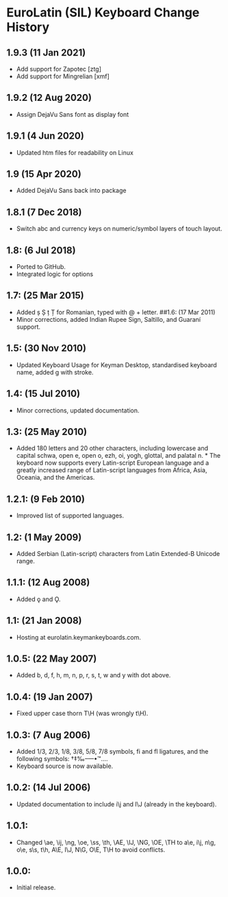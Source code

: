 # EuroLatin (SIL) Keyboard Change History

## 1.9.3 (11 Jan 2021)
* Add support for Zapotec [ztg]
* Add support for Mingrelian [xmf]
## 1.9.2 (12 Aug 2020)
* Assign DejaVu Sans font as display font
## 1.9.1 (4 Jun 2020)
* Updated htm files for readability on Linux
## 1.9 (15 Apr 2020)
* Added DejaVu Sans back into package
## 1.8.1 (7 Dec 2018)
* Switch abc and currency keys on numeric/symbol layers of touch layout.
## 1.8: (6 Jul 2018)
* Ported to GitHub.
* Integrated logic for options
## 1.7: (25 Mar 2015)
* Added ș Ș ț Ț for Romanian, typed with @ + letter.
##1.6: (17 Mar 2011)
* Minor corrections, added Indian Rupee Sign, Saltillo, and Guaraní support.
## 1.5: (30 Nov 2010)
* Updated Keyboard Usage for Keyman Desktop, standardised keyboard name, added g with stroke.
## 1.4: (15 Jul 2010)
* Minor corrections, updated documentation.
## 1.3: (25 May 2010)
* Added 180 letters and 20 other characters, including lowercase and capital schwa, open e, open o, ezh, oi, yogh, glottal, and palatal n. * The keyboard now supports every Latin-script European language and a greatly increased range of Latin-script languages from Africa, Asia, Oceania, and the Americas.
## 1.2.1: (9 Feb 2010)
* Improved list of supported languages.
## 1.2: (1 May 2009)
* Added Serbian (Latin-script) characters from Latin Extended-B Unicode range.
## 1.1.1: (12 Aug 2008)
* Added ǫ and Ǫ.
## 1.1: (21 Jan 2008)
* Hosting at eurolatin.keymankeyboards.com.
## 1.0.5: (22 May 2007)
* Added b, d, f, h, m, n, p, r, s, t, w and y with dot above.
## 1.0.4: (19 Jan 2007)
* Fixed upper case thorn T\H (was wrongly t\H).
## 1.0.3: (7 Aug 2006)
* Added 1/3, 2/3, 1/8, 3/8, 5/8, 7/8 symbols, fi and fl ligatures, and the following symbols: †‡‰–—•™….
* Keyboard source is now available.
## 1.0.2: (14 Jul 2006)
* Updated documentation to include i\j and I\J (already in the keyboard).
## 1.0.1:
* Changed \ae, \ij, \ng, \oe, \ss, \th, \AE, \IJ, \NG, \OE, \TH to a\e, i\j, n\g, o\e, s\s, t\h, A\E, I\J, N\G, O\E, T\H to avoid conflicts.
## 1.0.0:
* Initial release.

